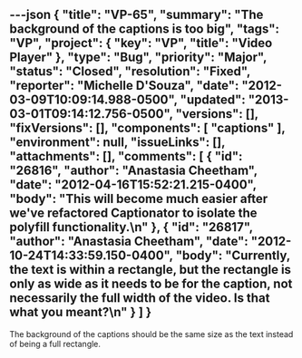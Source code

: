 ---json
{
  "title": "VP-65",
  "summary": "The background of the captions is too big",
  "tags": "VP",
  "project": {
    "key": "VP",
    "title": "Video Player"
  },
  "type": "Bug",
  "priority": "Major",
  "status": "Closed",
  "resolution": "Fixed",
  "reporter": "Michelle D'Souza",
  "date": "2012-03-09T10:09:14.988-0500",
  "updated": "2013-03-01T09:14:12.756-0500",
  "versions": [],
  "fixVersions": [],
  "components": [
    "captions"
  ],
  "environment": null,
  "issueLinks": [],
  "attachments": [],
  "comments": [
    {
      "id": "26816",
      "author": "Anastasia Cheetham",
      "date": "2012-04-16T15:52:21.215-0400",
      "body": "This will become much easier after we've refactored Captionator to isolate the polyfill functionality.\n"
    },
    {
      "id": "26817",
      "author": "Anastasia Cheetham",
      "date": "2012-10-24T14:33:59.150-0400",
      "body": "Currently, the text is within a rectangle, but the rectangle is only as wide as it needs to be for the caption, not necessarily the full width of the video. Is that what you meant?\n"
    }
  ]
}
---
The background of the captions  should be the same size as the text instead of being a full rectangle.&#x20;

        